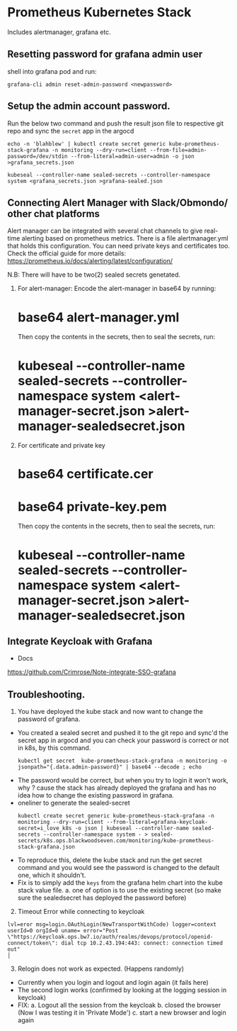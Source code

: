 # Prometheus Kubernetes Stack

Includes alertmanager, grafana etc.

## Resetting password for grafana admin user

shell into grafana pod and run:

```
grafana-cli admin reset-admin-password <newpassword>
```

## Setup the admin account password.

Run the below two command and push the result json file to respective git repo and sync the `secret` app in the argocd

```
echo -n 'blahblew' | kubectl create secret generic kube-prometheus-stack-grafana -n monitoring --dry-run=client --from-file=admin-password=/dev/stdin --from-literal=admin-user=admin -o json >grafana_secrets.json

kubeseal --controller-name sealed-secrets --controller-namespace system <grafana_secrets.json >grafana-sealed.json
```

## Connecting Alert Manager with Slack/Obmondo/ other chat platforms
Alert manager can be integrated with several chat channels to give real-time alerting based on prometheus metrics. There is a file alertmanager.yml that holds this configuration. You can need private keys and certificates too. Check the official guide for more details: https://prometheus.io/docs/alerting/latest/configuration/

N.B: There will have to be two(2) sealed secrets genetated.
1. For alert-manager:
   Encode the alert-manager in base64 by running:
   # base64 alert-manager.yml 

    Then copy the contents in the secrets, then to seal the secrets, run:
    # kubeseal --controller-name sealed-secrets --controller-namespace system <alert-manager-secret.json >alert-manager-sealedsecret.json
  
2. For certificate and private key 

   # base64 certificate.cer 
   # base64 private-key.pem
   
    Then copy the contents in the secrets, then to seal the secrets, run: 
    # kubeseal --controller-name sealed-secrets --controller-namespace system <alert-manager-secret.json >alert-manager-sealedsecret.json
## Integrate Keycloak with Grafana

* Docs

https://github.com/Crimrose/Note-integrate-SSO-grafana

## Troubleshooting.

1. You have deployed the kube stack and now want to change the password of grafana.
  * You created a sealed secret and pushed it to the git repo and sync'd the secret app in argocd and you can check your password is correct or not in k8s, by this command.
    ```
    kubectl get secret  kube-prometheus-stack-grafana -n monitoring -o jsonpath="{.data.admin-password}" | base64 --decode ; echo
    ```
  * The password would be correct, but when you try to login it won't work, why ? cause the stack has already deployed the grafana and has no idea how to change the existing password in grafana.
  * oneliner to generate the sealed-secret
    ```
    kubectl create secret generic kube-prometheus-stack-grafana -n monitoring --dry-run=client --from-literal=grafana-keycloak-secret=i_love_k8s -o json | kubeseal --controller-name sealed-secrets --controller-namespace system - > sealed-secrets/k8s.ops.blackwoodseven.com/monitoring/kube-prometheus-stack-grafana.json
    ```
  * To reproduce this, delete the kube stack and run the get secret command and you would see the password is changed to the default one, which it shouldn't.
  * Fix is to simply add the `keys` from the grafana helm chart into the kube stack value file.
    a. one of option is to use the existing secret (so make sure the sealedsecret has deployed the password before)

2. Timeout Error while connecting to keycloak
  ```
  lvl=eror msg=login.OAuthLogin(NewTransportWithCode) logger=context userId=0 orgId=0 uname= error="Post \"https://keycloak.ops.bw7.io/auth/realms/devops/protocol/openid-connect/token\": dial tcp 10.2.43.194:443: connect: connection timed out"                                                                                    │
  ```

3. Relogin does not work as expected. (Happens randomly)
  * Currently when you login and logout and login again (it fails here)
  * The second login works (confirmed by looking at the logging session in keycloak)
  * FIX:
    a. Logout all the session from the keycloak
    b. closed the browser (Now I was testing it in 'Private Mode')
    c. start a new browser and login again
